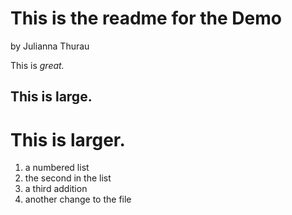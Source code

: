 This is the readme for the Demo
===============================

by Julianna Thurau

This is *great.*

## This is large.
# This is larger.

1. a numbered list
2. the second in the list
3. a third addition
4. another change to the file
